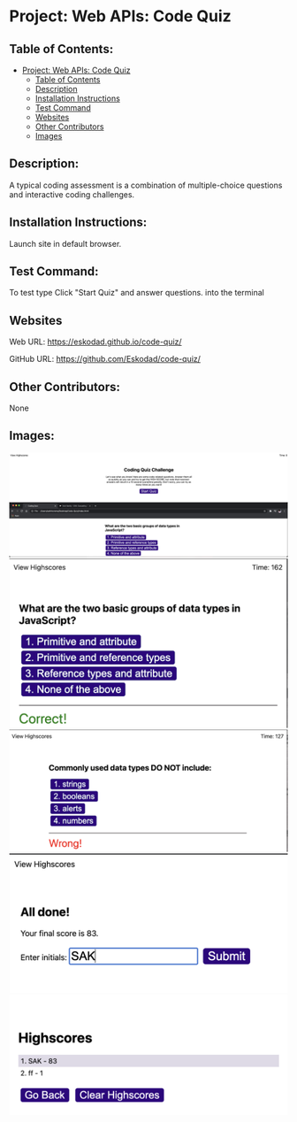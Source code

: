 # Project: Web APIs: Code Quiz


## Table of Contents: 
- [Project: Web APIs: Code Quiz](#project-web-apis-code-quiz)
  - [Table of Contents](#table-of-contents)
  - [Description](#description)
  - [Installation Instructions](#installation-instructions)
  - [Test Command](#test-command)
  - [Websites](#websites)
  - [Other Contributors](#other-contributors)
  - [Images](#images)


## Description:
A typical coding assessment is a combination of multiple-choice questions and interactive coding challenges.

## Installation Instructions: 
Launch site in default browser.

## Test Command: 
To test type Click "Start Quiz" and answer questions. into the terminal

## Websites

Web URL: https://eskodad.github.io/code-quiz/

GitHub URL: https://github.com/Eskodad/code-quiz/


## Other Contributors:
None

## Images:

![Project Screenshot](./assets/images/LaunchPage.png)
![Project Screenshot](./assets/images/AskQuestionExample.png)
![Project Screenshot](./assets/images/CorrectAnswerExample.png)
![Project Screenshot](./assets/images/WrongAnswerExample.png)
![Project Screenshot](./assets/images/FinishPageExample.png)
![Project Screenshot](./assets/images/HighScoreExample.png)
